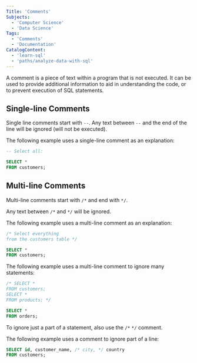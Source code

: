 ```yaml
---
Title: 'Comments'
Subjects:
  - 'Computer Science'
  - 'Data Science'
Tags:
  - 'Comments'
  - 'Documentation'
CatalogContent:
  - 'learn-sql'
  - 'paths/analyze-data-with-sql'
---
```


A comment is a piece of text within a program that is not executed. It can be used to provide additional information to aid in understanding the code, or to prevent execution of SQL statements.

## Single-line Comments

Single line comments start with `--`. Any text between `--` and the end of the line will be ignored (will not be executed).

The following example uses a single-line comment as an explanation:

```sql
-- Select all:

SELECT *
FROM customers;
```

## Multi-line Comments

Multi-line comments start with `/*` and end with `*/`.

Any text between `/*` and `*/` will be ignored.

The following example uses a multi-line comment as an explanation:

```sql
/* Select everything
from the customers table */

SELECT *
FROM customers;
```

The following example uses a multi-line comment to ignore many statements:

```sql
/* SELECT *
FROM customers;
SELECT *
FROM products; */

SELECT *
FROM orders;
```

To ignore just a part of a statement, also use the `/*` `*/` comment.

The following example uses a comment to ignore part of a line:

```sql
SELECT id, customer_name, /* city, */ country
FROM customers;
```
